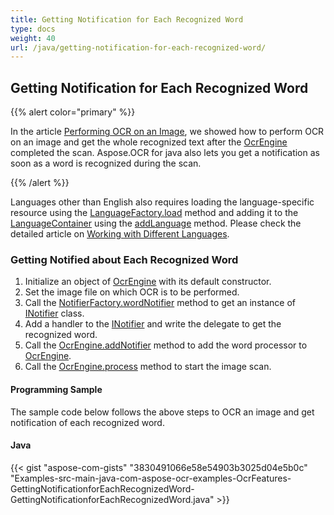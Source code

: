 ```yaml
---
title: Getting Notification for Each Recognized Word
type: docs
weight: 40
url: /java/getting-notification-for-each-recognized-word/
---
```


## **Getting Notification for Each Recognized Word**
{{% alert color="primary" %}} 

In the article [Performing OCR on an Image](/ocr/java/performing-ocr-on-an-image-html/), we showed how to perform OCR on an image and get the whole recognized text after the [OcrEngine](https://apireference.aspose.com/java/ocr/com.aspose.ocr/OcrEngine) completed the scan. Aspose.OCR for java also lets you get a notification as soon as a word is recognized during the scan.

{{% /alert %}} 

Languages other than English also requires loading the language-specific resource using the [LanguageFactory.load](https://apireference.aspose.com/java/ocr/com.aspose.ocr/LanguageFactory#load\(java.io.InputStream\)) method and adding it to the [LanguageContainer](https://apireference.aspose.com/java/ocr/com.aspose.ocr/LanguageContainer) using the [addLanguage](https://apireference.aspose.com/java/ocr/com.aspose.ocr/LanguageContainer#addLanguage\(com.aspose.ocr.ILanguage\)) method. Please check the detailed article on [Working with Different Languages](/ocr/java/working-with-different-languages-html/).
### **Getting Notified about Each Recognized Word**
1. Initialize an object of [OcrEngine](https://apireference.aspose.com/java/ocr/com.aspose.ocr/OcrEngine) with its default constructor.
1. Set the image file on which OCR is to be performed.
1. Call the [NotifierFactory.wordNotifier](https://apireference.aspose.com/java/ocr/com.aspose.ocr/NotifierFactory#wordNotifier\(\)) method to get an instance of [INotifier](https://apireference.aspose.com/java/ocr/com.aspose.ocr/INotifier) class.
1. Add a handler to the [INotifier](https://apireference.aspose.com/java/ocr/com.aspose.ocr/INotifier) and write the delegate to get the recognized word.
1. Call the [OcrEngine.addNotifier](https://apireference.aspose.com/java/ocr/com.aspose.ocr/OcrEngine#addNotifier\(com.aspose.ocr.INotifier\)) method to add the word processor to [OcrEngine](https://apireference.aspose.com/java/ocr/com.aspose.ocr/OcrEngine).
1. Call the [OcrEngine.process](https://apireference.aspose.com/java/ocr/com.aspose.ocr/OcrEngine#process\(\)) method to start the image scan.
#### **Programming Sample**
The sample code below follows the above steps to OCR an image and get notification of each recognized word.
#### **Java**
{{< gist "aspose-com-gists" "3830491066e58e54903b3025d04e5b0c" "Examples-src-main-java-com-aspose-ocr-examples-OcrFeatures-GettingNotificationforEachRecognizedWord-GettingNotificationforEachRecognizedWord.java" >}}
